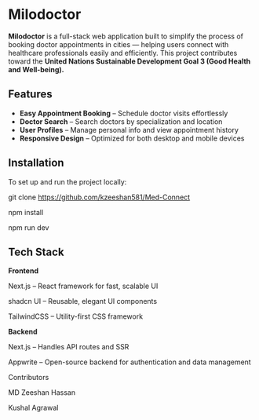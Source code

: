 # Milodoctor

**Milodoctor** is a full-stack web application built to simplify the process of booking doctor appointments in cities — helping users connect with healthcare professionals easily and efficiently. This project contributes toward the **United Nations Sustainable Development Goal 3 (Good Health and Well-being).**

## Features

-  **Easy Appointment Booking** – Schedule doctor visits effortlessly  
-  **Doctor Search** – Search doctors by specialization and location  
-  **User Profiles** – Manage personal info and view appointment history  
-  **Responsive Design** – Optimized for both desktop and mobile devices  

## Installation

To set up and run the project locally:

git clone https://github.com/kzeeshan581/Med-Connect

npm install

npm run dev

## Tech Stack
**Frontend**

Next.js
 – React framework for fast, scalable UI

shadcn UI
 – Reusable, elegant UI components

TailwindCSS
 – Utility-first CSS framework

**Backend**

Next.js
 – Handles API routes and SSR

Appwrite
 – Open-source backend for authentication and data management

Contributors

MD Zeeshan Hassan

Kushal Agrawal
